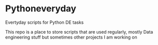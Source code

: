 # Pythoneveryday
Evertyday scripts for Python DE tasks

This repo is a place to store scripts that are used regularly, mostly Data engineering stuff but sometimes other projects I am working on

